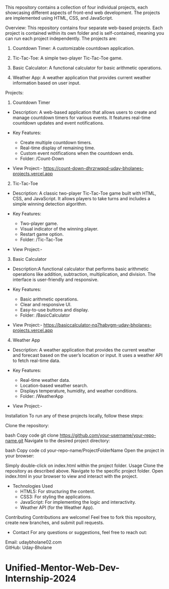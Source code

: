 This repository contains a collection of four individual projects, each showcasing different aspects of front-end web development. The projects are implemented using HTML, CSS, and JavaScript.


Overview:
This repository contains four separate web-based projects. Each project is contained within its own folder and is self-contained, meaning you can run each project independently. The projects are:

1) Countdown Timer: A customizable countdown application.

2) Tic-Tac-Toe: A simple two-player Tic-Tac-Toe game.

3) Basic Calculator: A functional calculator for basic arithmetic operations.

4) Weather App: A weather application that provides current weather information based on user input.

Projects:
1) Countdown Timer      
- Description: A web-based application that allows users to create and manage countdown timers for various events. It features real-time countdown updates and event notifications.

- Key Features:      
   - Create multiple countdown timers.  
   - Real-time display of remaining time.  
   - Custom event notifications when the countdown ends.  
   - Folder: /Count-Down  

- View Project:- https://count-down-dhrzrwqpd-uday-bholanes-projects.vercel.app


2) Tic-Tac-Toe    
- Description: A classic two-player Tic-Tac-Toe game built with HTML, CSS, and JavaScript. It allows players to take turns and includes a simple winning detection algorithm.

- Key Features:  
  - Two-player game.
  - Visual indicator of the winning player.
  - Restart game option.
  - Folder: /Tic-Tac-Toe

- View Project:-  

3) Basic Calculator
- Description:A functional calculator that performs basic arithmetic operations like addition, subtraction, multiplication, and division. The interface is user-friendly and responsive.

- Key Features:
  - Basic arithmetic operations.
  - Clear and responsive UI.
  - Easy-to-use buttons and display.
  - Folder: /BasicCalculator

- View Project:- https://basiccalculator-nq7habvgm-uday-bholanes-projects.vercel.app

4) Weather App
- Description: A weather application that provides the current weather and forecast based on the user’s location or input. It uses a weather API to fetch real-time data.

- Key Features:
  - Real-time weather data.
  - Location-based weather search.
  - Displays temperature, humidity, and weather conditions.
  - Folder: /WeatherApp

- View Project:- 

Installation
To run any of these projects locally, follow these steps:

Clone the repository:

bash
Copy code
git clone https://github.com/your-username/your-repo-name.git
Navigate to the desired project directory:

bash
Copy code
cd your-repo-name/ProjectFolderName
Open the project in your browser:

Simply double-click on index.html within the project folder.
Usage
Clone the repository as described above.
Navigate to the specific project folder.
Open index.html in your browser to view and interact with the project.

- Technologies Used
  - HTML5: For structuring the content.
  - CSS3: For styling the applications.
  - JavaScript: For implementing the logic and interactivity.
  - Weather API (for the Weather App).
  
Contributing
Contributions are welcome! Feel free to fork this repository, create new branches, and submit pull requests.


- Contact
For any questions or suggestions, feel free to reach out:

Email: udaybholane02.com  
GitHub: Uday-Bholane    
# Unified-Mentor-Web-Dev-Internship-2024
